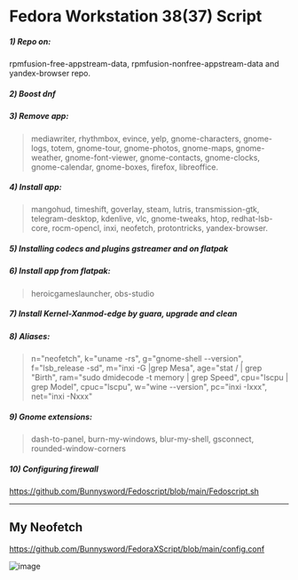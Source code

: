 # Fedora Workstation 38(37) Script
##### 1) Repo on:
rpmfusion-free-appstream-data, rpmfusion-nonfree-appstream-data and yandex-browser repo.
##### 2️) Boost dnf
##### 3) Remove app:
> mediawriter, rhythmbox, evince, yelp, gnome-characters, gnome-logs, totem, gnome-tour, gnome-photos, gnome-maps, gnome-weather, gnome-font-viewer, gnome-contacts, gnome-clocks, gnome-calendar, gnome-boxes, firefox, libreoffice.
##### 4) Install app:
> mangohud, timeshift, goverlay, steam, lutris, transmission-gtk, telegram-desktop, kdenlive, vlc, gnome-tweaks, htop, redhat-lsb-core, rocm-opencl, inxi, neofetch, protontricks, yandex-browser.
##### 5) Installing codecs and plugins gstreamer and on flatpak
##### 6) Install app from flatpak:
> heroicgameslauncher, obs-studio
##### 7) Install Kernel-Xanmod-edge by guara, upgrade and clean
##### 8) Aliases:
> n="neofetch", k="uname -rs", g="gnome-shell --version", f="lsb_release -sd", m="inxi -G |grep Mesa", age="stat / | grep "Birth", ram="sudo dmidecode -t memory | grep Speed", cpu="lscpu | grep Model", cpuc="lscpu", w="wine --version", pc="inxi -Ixxx", net="inxi -Nxxx"
##### 9) Gnome extensions:
> dash-to-panel, burn-my-windows, blur-my-shell, gsconnect, rounded-window-corners
##### 10) Configuring firewall

https://github.com/Bunnysword/Fedoscript/blob/main/Fedoscript.sh
____
## My Neofetch
https://github.com/Bunnysword/FedoraXScript/blob/main/config.conf

![image](https://github.com/Bunnysword/FedoraXScript/assets/129748119/31fc882e-a58f-46f0-b54e-2c1a1983d5c6)
